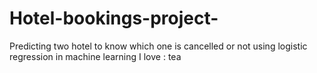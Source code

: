 # Hotel-bookings-project-
Predicting two hotel to know which one is cancelled or not using logistic regression in machine learning
I love : tea 
